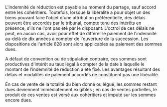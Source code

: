 L'indemnité de réduction est payable au moment du partage, sauf accord entre les cohéritiers. Toutefois, lorsque la libéralité a pour objet un des biens pouvant faire l'objet d'une attribution préférentielle, des délais peuvent être accordés par le tribunal, compte tenu des intérêts en présence, s'ils ne l'ont pas été par le disposant. L'octroi de ces délais ne peut, en aucun cas, avoir pour effet de différer le paiement de l'indemnité au-delà de dix années à compter de l'ouverture de la succession. Les dispositions de l'article 828 sont alors applicables au paiement des sommes dues.

A défaut de convention ou de stipulation contraire, ces sommes sont productives d'intérêt au taux légal à compter de la date à laquelle le montant de l'indemnité de réduction a été fixé. Les avantages résultant des délais et modalités de paiement accordés ne constituent pas une libéralité.

En cas de vente de la totalité du bien donné ou légué, les sommes restant dues deviennent immédiatement exigibles ; en cas de ventes partielles, le produit de ces ventes est versé aux cohéritiers et imputé sur les sommes encore dues.
